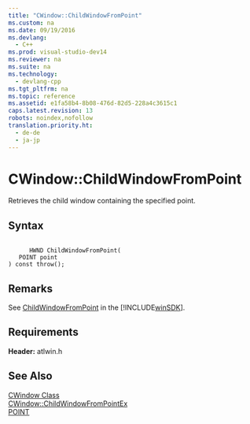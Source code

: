 ```yaml
---
title: "CWindow::ChildWindowFromPoint"
ms.custom: na
ms.date: 09/19/2016
ms.devlang: 
  - C++
ms.prod: visual-studio-dev14
ms.reviewer: na
ms.suite: na
ms.technology: 
  - devlang-cpp
ms.tgt_pltfrm: na
ms.topic: reference
ms.assetid: e1fa58b4-8b08-476d-82d5-228a4c3615c1
caps.latest.revision: 13
robots: noindex,nofollow
translation.priority.ht: 
  - de-de
  - ja-jp
---
```

# CWindow::ChildWindowFromPoint
Retrieves the child window containing the specified point.  
  
## Syntax  
  
```  
  
      HWND ChildWindowFromPoint(  
   POINT point   
) const throw();  
```  
  
## Remarks  
 See [ChildWindowFromPoint](http://msdn.microsoft.com/library/windows/desktop/ms632676) in the [!INCLUDE[winSDK](../vs140/includes/winSDK_md.md)].  
  
## Requirements  
 **Header:** atlwin.h  
  
## See Also  
 [CWindow Class](../vs140/CWindow-Class.md)   
 [CWindow::ChildWindowFromPointEx](../vs140/CWindow--ChildWindowFromPointEx.md)   
 [POINT](http://msdn.microsoft.com/library/windows/desktop/dd162805)